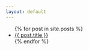 ```yaml
---
layout: default
---
```


<ul>
{% for post in site.posts %}
<li>
<a href='{{ post.url | relative_url }}'>{{ post.title }}</a>
</li>
{% endfor %}
</ul>